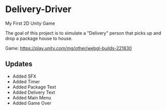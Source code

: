 # Delivery-Driver
My First 2D Unity Game

The goal of this project is to simulate a "Delivery" person that picks up and drop a package house to house.

Game: https://play.unity.com/mg/other/webgl-builds-221830

## Updates
- Added SFX
- Added Timer
- Added Package Text
- Added Delivery Text
- Added Main Menu
- Added Game Over
